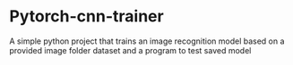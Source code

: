 # Pytorch-cnn-trainer
A simple python project that trains an image recognition model based on a provided image folder dataset and a program to test saved model
